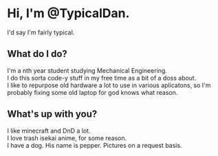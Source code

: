 <h1>Hi, I'm @TypicalDan.</h1>
I'd say I'm fairly typical.
<h2>What do I do?</h2>
I'm a nth year student studying Mechanical Engineering.<br>
I do this sorta code-y stuff in my free time as a bit of a doss about.<br>
I like to repurpose old hardware a lot to use in various aplicatons, so I'm probably fixing some old laptop for god knows what reason.<br>
<h2>What's up with you?</h2>
I like minecraft and DnD a lot.<br>
I love trash isekai anime, for some reason.<br>
I have a dog. His name is pepper. Pictures on a request basis.<br>

<!---
TypicalDan/TypicalDan is a ✨ special ✨ repository because its `README.md` (this file) appears on your GitHub profile.
You can click the Preview link to take a look at your changes.
--->
